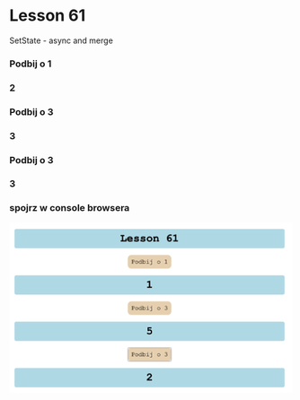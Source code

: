 # Lesson 61
SetState - async and merge

### Podbij o 1
### 2
### Podbij o 3
### 3
### Podbij o 3
### 3
### spojrz w console browsera

![img](./assets/img.png)
